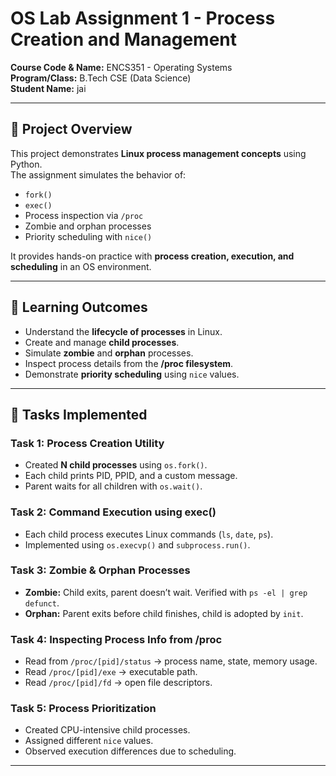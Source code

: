 # OS Lab Assignment 1 - Process Creation and Management  

**Course Code & Name:** ENCS351 - Operating Systems  
**Program/Class:** B.Tech CSE (Data Science)  
**Student Name:** jai  

---

## 📌 Project Overview  
This project demonstrates **Linux process management concepts** using Python.  
The assignment simulates the behavior of:  
- `fork()`  
- `exec()`  
- Process inspection via `/proc`  
- Zombie and orphan processes  
- Priority scheduling with `nice()`  

It provides hands-on practice with **process creation, execution, and scheduling** in an OS environment.  

---

## 🎯 Learning Outcomes  
- Understand the **lifecycle of processes** in Linux.  
- Create and manage **child processes**.  
- Simulate **zombie** and **orphan** processes.  
- Inspect process details from the **/proc filesystem**.  
- Demonstrate **priority scheduling** using `nice` values.  

---

## 📝 Tasks Implemented  

### **Task 1: Process Creation Utility**  
- Created **N child processes** using `os.fork()`.  
- Each child prints PID, PPID, and a custom message.  
- Parent waits for all children with `os.wait()`.  

### **Task 2: Command Execution using exec()**  
- Each child process executes Linux commands (`ls`, `date`, `ps`).  
- Implemented using `os.execvp()` and `subprocess.run()`.  

### **Task 3: Zombie & Orphan Processes**  
- **Zombie:** Child exits, parent doesn’t wait. Verified with `ps -el | grep defunct`.  
- **Orphan:** Parent exits before child finishes, child is adopted by `init`.  

### **Task 4: Inspecting Process Info from /proc**  
- Read from `/proc/[pid]/status` → process name, state, memory usage.  
- Read `/proc/[pid]/exe` → executable path.  
- Read `/proc/[pid]/fd` → open file descriptors.  

### **Task 5: Process Prioritization**  
- Created CPU-intensive child processes.  
- Assigned different `nice` values.  
- Observed execution differences due to scheduling.  

--- 

